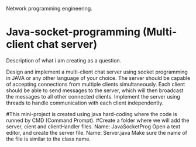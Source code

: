 Network programming engineering.
# Java-socket-programming (Multi-client chat server)

 Description of what i am creating as a question.
 
 Design and implement a multi-client chat server using socket programming in JAVA or any other language of your choice. The server should be capable of accepting connections from multiple clients simultaneously. Each client should be able to send messages to the server, which will then broadcast the messages to all other connected clients. Implement the server using threads to handle communication with each client independently. 

 #This mini-project is created using java hard-coding where the code is runned by CMD (Command Prompt).
 #Create a folder where we will add the server, cient and clientHandler files. Name: JavaSocketProg
 Open a text editor, and create the server file. Name: Server.java 
 Make sure the name of the file is similar to the class name.
 
